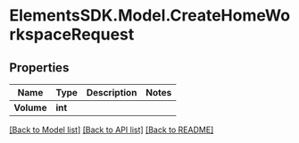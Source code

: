 # ElementsSDK.Model.CreateHomeWorkspaceRequest

## Properties

Name | Type | Description | Notes
------------ | ------------- | ------------- | -------------
**Volume** | **int** |  | 

[[Back to Model list]](../#documentation-for-models) [[Back to API list]](../#documentation-for-api-endpoints) [[Back to README]](../)

